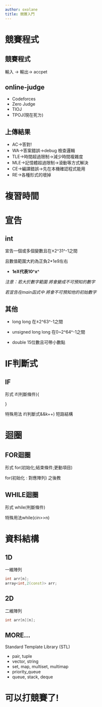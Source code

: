 ```yaml
---
author: oxolane
title: 競賽入門
---
```


# 競賽程式

## 競賽程式

輸入 -> 輸出-> accpet

## online-judge

- Codeforces
- Zero Judge
- TIOJ
- TPOJ(現在死ㄌ)

## 上傳結果

 
* AC->答對!
* WA->答案錯誤->debug 檢查邏輯
* TLE->時間超過限制->減少時間複雜度
* MLE->記憶體超過限制->滾動等方式解決
* CE->編譯錯誤->先在本機確認程式能用
* RE->各種形式的壞掉

# 複習時間

# 宣告

## int

宣告一個或多個變數且在±2^31^-1之間

且數值範圍大約為正負2*1e9左右

- **1eX代表10^x^**

*注意：若大於數字範圍 將會變成不可預知的數字*

*若宣告在main函式中 將會不可預知他的初始數字*

## 其他

- long long 在±2^63^-1之間

- unsigned long long 在0~2^64^-1之間

- double 15位數且可帶小數點

# IF判斷式


## IF

形式
if(判斷條件){

}

特殊用法 if(判斷式&&k++) 短路結構

# 迴圈

## FOR迴圈

形式
for(初始化;結束條件;更動項目)

for(初始化 : 對應陣列) 之後教

## WHILE迴圈

形式
while(判斷條件)

特殊用法while(cin>>n)

# 資料結構

## 1D 
一維陣列
```cpp
int arr[n];
array<int,2(const)> arr;
```

## 2D
二維陣列
```cpp
int arr[n][n];
```

## MORE...
Standard Template Library (STL)

* pair, tuple
* vector, string
* set, map, multiset, multimap
* priority_queue
* queue, stack, deque

# 可以打競賽了!